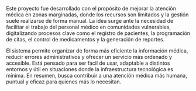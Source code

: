 Este proyecto fue desarrollado con el propósito de mejorar la atención médica en zonas marginadas, donde los recursos son limitados y la gestión suele realizarse de forma manual. La idea surge ante la necesidad de facilitar el trabajo del personal médico en comunidades vulnerables, digitalizando procesos clave como el registro de pacientes, la programación de citas, el control de medicamentos y la generación de reportes.

El sistema permite organizar de forma más eficiente la información médica, reducir errores administrativos y ofrecer un servicio más ordenado y accesible. Está pensado para ser fácil de usar, adaptable a distintos entornos y útil en situaciones donde la infraestructura tecnológica es mínima. En resumen, busca contribuir a una atención médica más humana, puntual y eficaz para quienes más lo necesitan.
